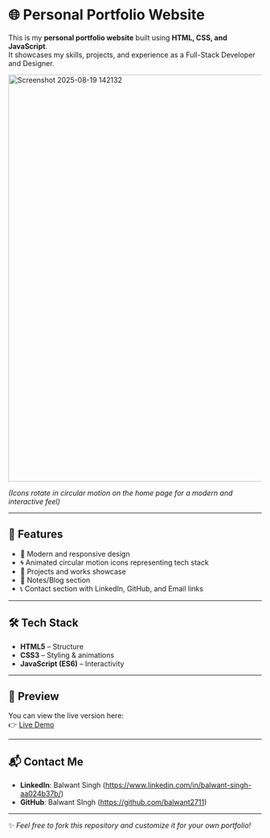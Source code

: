 # 🌐 Personal Portfolio Website  

This is my **personal portfolio website** built using **HTML, CSS, and JavaScript**.  
It showcases my skills, projects, and experience as a Full-Stack Developer and Designer.  

<img width="1439" height="808" alt="Screenshot 2025-08-19 142132" src="https://github.com/user-attachments/assets/4aa021d6-5e70-422d-b233-9c677c3948fb" />

*(Icons rotate in circular motion on the home page for a modern and interactive feel)*  

---

## 🚀 Features  
- 🎨 Modern and responsive design  
- 🌀 Animated circular motion icons representing tech stack  
- 📂 Projects and works showcase  
- 📝 Notes/Blog section  
- 📞 Contact section with LinkedIn, GitHub, and Email links  

---

## 🛠️ Tech Stack  
- **HTML5** – Structure  
- **CSS3** – Styling & animations  
- **JavaScript (ES6)** – Interactivity  

---

## 📸 Preview  
You can view the live version here:  
👉 [Live Demo](https://balwant2711.github.io/Portfolio/)

---

## 📬 Contact Me  
- **LinkedIn**: Balwant Singh (https://www.linkedin.com/in/balwant-singh-aa024b37b/)
- **GitHub**: Balwant SIngh (https://github.com/balwant2711)  
  

---

✨ *Feel free to fork this repository and customize it for your own portfolio!*  
